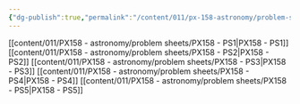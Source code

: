 ```yaml
---
{"dg-publish":true,"permalink":"/content/011/px-158-astronomy/problem-sheets/problem-sheets/","created":"2024-11-25T10:50:32.000+00:00","updated":"2024-11-26T20:12:31.216+00:00"}
---
```


[[content/011/PX158 - astronomy/problem sheets/PX158 - PS1\|PX158 - PS1]]
[[content/011/PX158 - astronomy/problem sheets/PX158 - PS2\|PX158 - PS2]]
[[content/011/PX158 - astronomy/problem sheets/PX158 - PS3\|PX158 - PS3]]
[[content/011/PX158 - astronomy/problem sheets/PX158 - PS4\|PX158 - PS4]]
[[content/011/PX158 - astronomy/problem sheets/PX158 - PS5\|PX158 - PS5]]
